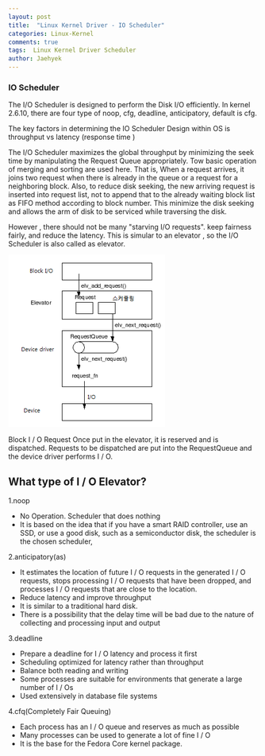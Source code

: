 ```yaml
---
layout: post
title:  "Linux Kernel Driver - IO Scheduler"
categories: Linux-Kernel
comments: true
tags:  Linux Kernel Driver Scheduler
author: Jaehyek
---
```


### IO Scheduler 
The I/O Scheduler is designed to perform the Disk I/O efficiently. In kernel 2.6.10, there are four type of noop, cfg, deadline, anticipatory, 
default is cfg.

The key factors in determining the IO Scheduler Design within OS is throughput vs latency (response time )

The I/O Scheduler maximizes the global throughput by minimizing the seek time by manipulating the Request Queue appropriately.
Tow basic operation of merging and sorting are used here. 
That is, When a request arrives, it joins two request when there is already in the queue or a request for a neighboring block.
Also, to reduce disk seeking, the new arriving request is inserted into request list, not to append that to the already waiting block list as FIFO method  according to block number.
This minimize the disk seeking and allows the arm of disk to be serviced while traversing the disk.

However , there should not be many "starving I/O requests". keep fairness fairly, and reduce the latency. This is simular to an elevator , 
so the I/O Scheduler is also called as elevator. 

![diskio](/img/2016-04-02-Linux-Kernel-Driver-IO-Scheduler/io_process.png)

Block I / O Request Once put in the elevator, it is reserved and is dispatched. Requests to be dispatched are put into the RequestQueue and the device driver performs I / O.

What type of I / O Elevator?
----------------------------

1.noop
- No Operation. Scheduler that does nothing
- It is based on the idea that if you have a smart RAID controller, use an SSD, or use a good disk, such as a semiconductor disk, the scheduler is the chosen scheduler,

2.anticipatory(as)
- It estimates the location of future I / O requests in the generated I / O requests, stops processing I / O requests that have been dropped, and processes I / O requests that are close to the location.
- Reduce latency and improve throughput
- It is similar to a traditional hard disk.
- There is a possibility that the delay time will be bad due to the nature of collecting and processing input and output

3.deadline 
- Prepare a deadline for I / O latency and process it first
- Scheduling optimized for latency rather than throughput
- Balance both reading and writing
- Some processes are suitable for environments that generate a large number of I / Os
- Used extensively in database file systems

4.cfq(Completely Fair Queuing) 
- Each process has an I / O queue and reserves as much as possible
- Many processes can be used to generate a lot of fine I / O
- It is the base for the Fedora Core kernel package.



